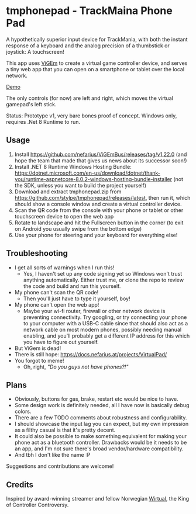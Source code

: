 # tmphonepad - TrackMaina Phone Pad

A hypothetically superior input device for TrackMania, with both the instant response of a keyboard and the analog precision of a thumbstick or joystick: A touchscreen!

This app uses [ViGEm](https://docs.nefarius.at/projects/ViGEm/) to create a virtual game controller device, and serves a tiny web app that you can open on a smartphone or tablet over the local network.

[Demo](https://github.com/stylpe/tmphonepad/assets/99851/15707cd8-eff5-4f4d-ab6d-e8e301970e49)

The only controls (for now) are left and right, which moves the virtual gamepad's left stick.

Status: Prototype v1, very bare bones proof of concept. Windows only, requires .Net 8 Runtime to run.

## Usage

1. Install https://github.com/nefarius/ViGEmBus/releases/tag/v1.22.0 (and hope the team that made that gives us news about its successor soon!)
2. Install .NET 8 Runtime Windows Hosting Bundle: https://dotnet.microsoft.com/en-us/download/dotnet/thank-you/runtime-aspnetcore-8.0.2-windows-hosting-bundle-installer (not the SDK, unless you want to build the project yourself)
2. Download and extract tmphonepad.zip from https://github.com/stylpe/tmphonepad/releases/latest, then run it, which should show a console window and create a virtual controller device.
3. Scan the QR code from the console with your phone or tablet or other touchscreen device to open the web app
4. Rotate to landscape and hit the Fullscreen button in the corner (to exit on Android you usually swipe from the bottom edge)
5. Use your phone for steering and your keyboard for everything else!

## Troubleshooting
- I get all sorts of warnings when I run this!
  - Yes, I haven't set up any code signing yet so Windows won't trust anything automatically. Either trust me, or clone the repo to review the code and build and run this yourself.
- My phone can't scan the QR code!
  - Then you'll just have to type it yourself, boy!
- My phone can't open the web app!
  - Maybe your wi-fi router, firewall or other network device is preventing connectivity. Try googling, or try connecting your phone to your computer with a USB-C cable since that should also act as a network cable on most modern phones, possibly needing manual enabling, and you'll probably get a different IP address for this which you have to figure out yourself.
 - But ViGem is dead!
  - There is still hope: https://docs.nefarius.at/projects/VirtualPad/
- You forgot to meme!
  - Oh, right, *"Do you guys not have phones?!"*

## Plans

- Obviously, buttons for gas, brake, restart etc would be nice to have.
- Some design work is definitely needed, all I have now is basically debug colors.
- There are a few TODO comments about robustness and configurability.
- I should showcase the input lag you can expect, but my own impression as a filthy casual is that it's pretty decent.
- It could also be possible to make something equivalent for making your phone act as a bluetooth controller. Drawbacks would be it needs to be an app, and I'm not sure there's broad vendor/hardware compatibility.
- And tbh I don't like the name :P

Suggestions and contributions are welcome!

## Credits

Inspired by award-winning streamer and fellow Norwegian [Wirtual](https://www.twitch.tv/wirtual), the King of Controller Controversy. 
